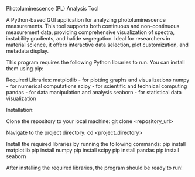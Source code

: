 Photoluminescence (PL) Analysis Tool

A Python-based GUI application for analyzing photoluminescence measurements. This tool supports both continuous and non-continuous measurement data, providing comprehensive visualization of spectra, instability gradients, and halide segregation. Ideal for researchers in material science, it offers interactive data selection, plot customization, and metadata display.

This program requires the following Python libraries to run. You can install them using pip:

Required Libraries:
matplotlib - for plotting graphs and visualizations
numpy - for numerical computations
scipy - for scientific and technical computing
pandas - for data manipulation and analysis
seaborn - for statistical data visualization

Installation:

Clone the repository to your local machine:
git clone <repository_url>

Navigate to the project directory:
cd <project_directory>

Install the required libraries by running the following commands:
pip install matplotlib
pip install numpy
pip install scipy
pip install pandas
pip install seaborn

After installing the required libraries, the program should be ready to run!
